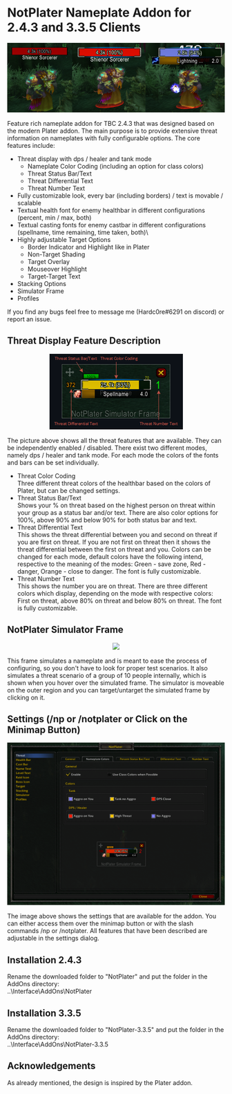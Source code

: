 # NotPlater Nameplate Addon for 2.4.3 and 3.3.5 Clients

<p align="center">
  <img src="/images/demo.png">
</p>

Feature rich nameplate addon for TBC 2.4.3 that was designed based on the modern Plater addon. The main purpose is to provide extensive threat information on nameplates with fully configurable options. The core features include:
- Threat display with dps / healer and tank mode 
    - Nameplate Color Coding (including an option for class colors)
    - Threat Status Bar/Text
    - Threat Differential Text 
    - Threat Number Text
- Fully customizable look, every bar (including borders) / text is movable / scalable
- Textual health font for enemy healthbar in different configurations (percent, min / max, both)
- Textual casting fonts for enemy castbar in different configurations (spellname, time remaining, time taken, both)\
- Highly adjustable Target Options
    - Border Indicator and Highlight like in Plater
    - Non-Target Shading
    - Target Overlay
    - Mouseover Highlight
    - Target-Target Text
- Stacking Options
- Simulator Frame
- Profiles

If you find any bugs feel free to message me (Hardc0re#6291 on discord) or report an issue.

## Threat Display Feature Description

<p align="center">
  <img src="/images/demo4.png">
</p>

The picture above shows all the threat features that are available. They can be independently enabled / disabled. There exist two different modes, namely dps / healer and tank mode. For each mode the colors of the fonts and bars can be set individually.
- Threat Color Coding\
  Three different threat colors of the healthbar based on the colors of Plater, but can be changed settings.
- Threat Status Bar/Text\
  Shows your % on threat based on the highest person on threat within your group as a status bar and/or text. There are also color options for 100%, above 90% and below 90% for both status bar and text.
- Threat Differential Text\
  This shows the threat differential between you and second on threat if you are first on threat. If you are not first on threat then it shows the threat differential between the first on threat and you. Colors can be changed for each mode, default colors have the following intend, respective to the meaning of the modes: Green - save zone, Red - danger, Orange - close to danger. The font is fully customizable.
- Threat Number Text\
  This shows the number you are on threat. There are three different colors which display, depending on the mode with respective colors: First on threat, above 80% on threat and below 80% on threat. The font is fully customizable.

## NotPlater Simulator Frame

<p align="center">
  <img src="/images/notplater_simulator_frame.gif">
</p>

This frame simulates a nameplate and is meant to ease the process of configuring, so you don't have to look for proper test scenarios. It also simulates a threat scenario of a group of 10 people internally, which is shown when you hover over the simulated frame. The simulator is moveable on the outer region and you can target/untarget the simulated frame by clicking on it.

## Settings (/np or /notplater or Click on the Minimap Button)

<p align="center">
  <img src="/images/demo_settings.png">
</p>

The image above shows the settings that are available for the addon. You can either access them over the minimap button or with the slash commands /np or /notplater. All features that have been described are adjustable in the settings dialog.

## Installation 2.4.3

Rename the downloaded folder to "NotPlater" and put the folder in the AddOns directory:\
..\Interface\AddOns\NotPlater

## Installation 3.3.5

Rename the downloaded folder to "NotPlater-3.3.5" and put the folder in the AddOns directory:\
..\Interface\AddOns\NotPlater-3.3.5

## Acknowledgements

As already mentioned, the design is inspired by the Plater addon.